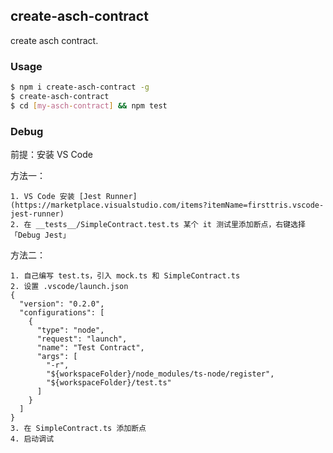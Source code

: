 ## create-asch-contract

create asch contract.

### Usage

```sh
$ npm i create-asch-contract -g
$ create-asch-contract
$ cd [my-asch-contract] && npm test
```

### Debug

前提：安装 VS Code

方法一：

```
1. VS Code 安装 [Jest Runner](https://marketplace.visualstudio.com/items?itemName=firsttris.vscode-jest-runner)
2. 在 __tests__/SimpleContract.test.ts 某个 it 测试里添加断点，右键选择「Debug Jest」
```

方法二：

```
1. 自己编写 test.ts，引入 mock.ts 和 SimpleContract.ts
2. 设置 .vscode/launch.json
{
  "version": "0.2.0",
  "configurations": [
    {
      "type": "node",
      "request": "launch",
      "name": "Test Contract",
      "args": [
        "-r",
        "${workspaceFolder}/node_modules/ts-node/register",
        "${workspaceFolder}/test.ts"
      ]
    }
  ]
}
3. 在 SimpleContract.ts 添加断点
4. 启动调试
```
